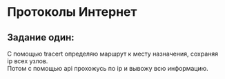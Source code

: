 # Протоколы Интернет
## Задание один:
С помощью tracert определяю маршрут к месту назначения, сохраняя ip всех узлов.    
Потом с помощью api прохожусь по ip и вывожу всю информацию.
